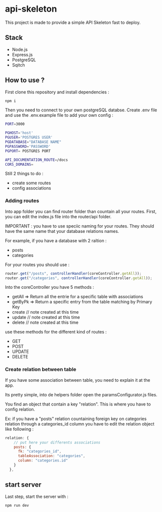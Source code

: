 # api-skeleton

This project is made to provide a simple API Skeleton fast to deploy.

## Stack

- Node.js
- Express.js
- PostgreSQL
- Sqitch

## How to use ?

First clone this repository and install dependencies :

```bash
npm i
```

Then you need to connect to your own postgreSQL databse. Create .env file and use the .env.example file to add your own config : 

```bash
PORT=3000

PGHOST='host'
PGUSER='POSTGRES USER'
PGDATABASE="DATABASE NAME"
PGPASSWORD='PASSWORD'
PGPORT= POSTGRES PORT

API_DOCUMENTATION_ROUTE=/docs
CORS_DOMAINS=
```

Still 2 things to do :

- create some routes
- config associations

### Adding routes

Into app folder you can find router folder than countain all your routes.
First, you can edit the index.js file into the router/api folder.

IMPORTANT : you have to use speciic naming for your routes. They should have the same name that your database relations names.

For example, if you have a database with 2 raltion : 

- posts
- categories

For your routes you should use : 
```javascript
router.get("/posts", controllerHandler(coreController.getAll));
router.get("/categories", controllerHandler(coreController.getAll));
```

Into the coreController you have 5 methods : 

- getAll => Return all the entrie for a specific table with associations
- getByPk => Return a specific entry from the table matching by Primary Key
- create // note created at this time
- update // note created at this time
- delete // note created at this time

use these methods for the different kind of routes : 

- GET
- POST
- UPDATE
- DELETE

### Create relation between table

If you have some association between table, you need to explain it at the app.

Its pretty simple, into de helpers folder open the paramsConfigurator.js files.

You find an object that contain a key "relation". This is where you have to config relation.

Ex: if you have a "posts" relation countaining foreign key on categories relation through a categories_id column you have to edit the relation object like following : 

```javascript
relation: {
    // put here your differents associations
    posts: {
      fk: "categories_id",
      tableAssociation: "categories",
      column: "categories.id"
    }
  },
```

## start server

Last step, start the server with : 

```bash
npm run dev
```